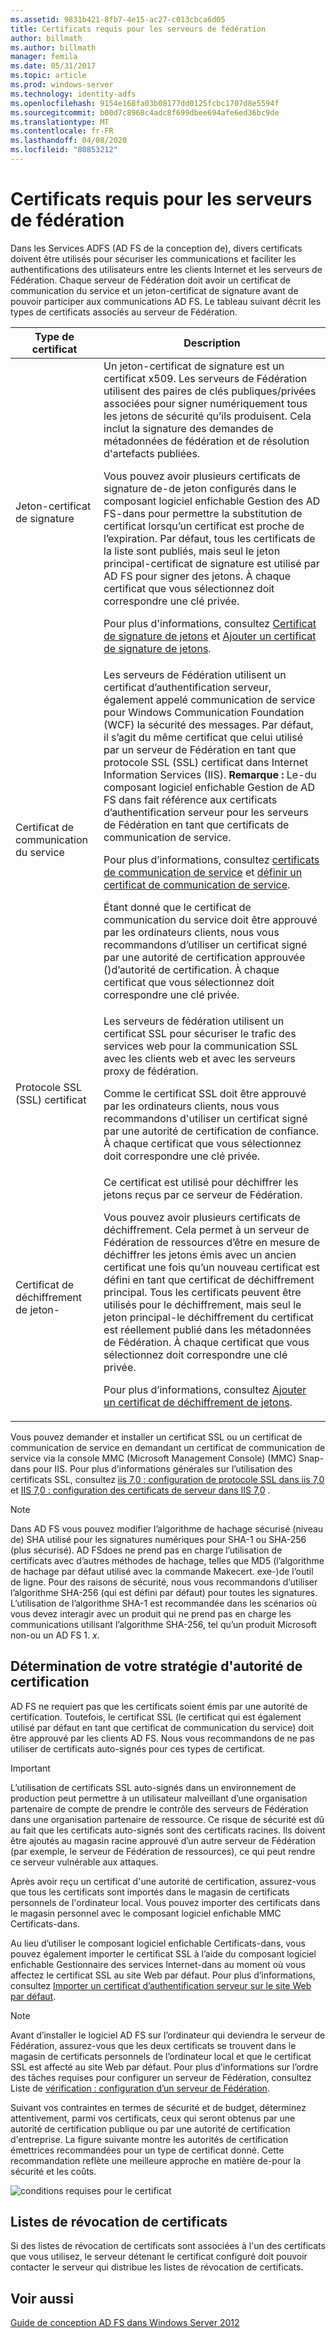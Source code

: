```yaml
---
ms.assetid: 9831b421-8fb7-4e15-ac27-c013cbca6d05
title: Certificats requis pour les serveurs de fédération
author: billmath
ms.author: billmath
manager: femila
ms.date: 05/31/2017
ms.topic: article
ms.prod: windows-server
ms.technology: identity-adfs
ms.openlocfilehash: 9154e168fa03b08177dd0125fcbc1707d8e5594f
ms.sourcegitcommit: b00d7c8968c4adc8f699dbee694afe6ed36bc9de
ms.translationtype: MT
ms.contentlocale: fr-FR
ms.lasthandoff: 04/08/2020
ms.locfileid: "80853212"
---
```

# <a name="certificate-requirements-for-federation-servers"></a>Certificats requis pour les serveurs de fédération

Dans les Services ADFS \(AD FS de la conception de\), divers certificats doivent être utilisés pour sécuriser les communications et faciliter les authentifications des utilisateurs entre les clients Internet et les serveurs de Fédération. Chaque serveur de Fédération doit avoir un certificat de communication du service et un jeton\-certificat de signature avant de pouvoir participer aux communications AD FS. Le tableau suivant décrit les types de certificats associés au serveur de Fédération.  
  
|Type de certificat|Description|  
|--------------------|---------------|  
|Jeton\-certificat de signature|Un jeton\-certificat de signature est un certificat x509. Les serveurs de Fédération utilisent des paires de clés publiques\/privées associées pour signer numériquement tous les jetons de sécurité qu’ils produisent. Cela inclut la signature des demandes de métadonnées de fédération et de résolution d'artefacts publiées.<p>Vous pouvez avoir plusieurs certificats de signature de\-de jeton configurés dans le composant logiciel enfichable Gestion des AD FS\-dans pour permettre la substitution de certificat lorsqu’un certificat est proche de l’expiration. Par défaut, tous les certificats de la liste sont publiés, mais seul le jeton principal\-certificat de signature est utilisé par AD FS pour signer des jetons. À chaque certificat que vous sélectionnez doit correspondre une clé privée.<p>Pour plus d'informations, consultez [Certificat de signature de jetons](Token-Signing-Certificates.md) et [Ajouter un certificat de signature de jetons](../../ad-fs/deployment/Add-a-Token-Signing-Certificate.md).|  
|Certificat de communication du service|Les serveurs de Fédération utilisent un certificat d’authentification serveur, également appelé communication de service pour Windows Communication Foundation \(WCF\) la sécurité des messages. Par défaut, il s’agit du même certificat que celui utilisé par un serveur de Fédération en tant que protocole SSL \(SSL\) certificat dans Internet Information Services \(IIS\). **Remarque :** Le\-du composant logiciel enfichable Gestion de AD FS dans fait référence aux certificats d’authentification serveur pour les serveurs de Fédération en tant que certificats de communication de service.<p>Pour plus d’informations, consultez [certificats de communication de service](Service-Communications-Certificates.md) et [définir un certificat de communication de service](../../ad-fs/deployment/Set-a-Service-Communications-Certificate.md).<p>Étant donné que le certificat de communication du service doit être approuvé par les ordinateurs clients, nous vous recommandons d’utiliser un certificat signé par une autorité de certification approuvée \(\)d’autorité de certification. À chaque certificat que vous sélectionnez doit correspondre une clé privée.|  
|Protocole SSL \(SSL\) certificat|Les serveurs de fédération utilisent un certificat SSL pour sécuriser le trafic des services web pour la communication SSL avec les clients web et avec les serveurs proxy de fédération.<p>Comme le certificat SSL doit être approuvé par les ordinateurs clients, nous vous recommandons d'utiliser un certificat signé par une autorité de certification de confiance. À chaque certificat que vous sélectionnez doit correspondre une clé privée.|  
|Certificat de déchiffrement de jeton\-|Ce certificat est utilisé pour déchiffrer les jetons reçus par ce serveur de Fédération.<p>Vous pouvez avoir plusieurs certificats de déchiffrement. Cela permet à un serveur de Fédération de ressources d’être en mesure de déchiffrer les jetons émis avec un ancien certificat une fois qu’un nouveau certificat est défini en tant que certificat de déchiffrement principal. Tous les certificats peuvent être utilisés pour le déchiffrement, mais seul le jeton principal\-le déchiffrement du certificat est réellement publié dans les métadonnées de Fédération. À chaque certificat que vous sélectionnez doit correspondre une clé privée.<p>Pour plus d’informations, consultez [Ajouter un certificat de déchiffrement de jetons](../../ad-fs/deployment/Add-a-Token-Decrypting-Certificate.md).|  
  
Vous pouvez demander et installer un certificat SSL ou un certificat de communication de service en demandant un certificat de communication de service via la console MMC (Microsoft Management Console) \(MMC\) Snap\-dans pour IIS. Pour plus d’informations générales sur l’utilisation des certificats SSL, consultez [iis 7,0 : configuration de protocole SSL dans iis 7,0](https://go.microsoft.com/fwlink/?LinkID=108544) et [IIS 7,0 : configuration des certificats de serveur dans IIS 7,0](https://go.microsoft.com/fwlink/?LinkID=108545) .  
  
> [!NOTE]  
> Dans AD FS vous pouvez modifier l’algorithme de hachage sécurisé \(niveau de\) SHA utilisé pour les signatures numériques pour SHA\-1 ou SHA\-256 \(plus sécurisé\). AD FSdoes ne prend pas en charge l’utilisation de certificats avec d’autres méthodes de hachage, telles que MD5 \(l’algorithme de hachage par défaut utilisé avec la commande Makecert. exe\-\)de l’outil de ligne. Pour des raisons de sécurité, nous vous recommandons d’utiliser l’algorithme SHA\-256 \(qui est défini par défaut\) pour toutes les signatures. L’utilisation de l’algorithme SHA\-1 est recommandée dans les scénarios où vous devez interagir avec un produit qui ne prend pas en charge les communications utilisant l’algorithme SHA\-256, tel qu’un produit Microsoft non\-ou un AD FS 1. *x*.  
  
## <a name="determining-your-ca-strategy"></a>Détermination de votre stratégie d'autorité de certification  
AD FS ne requiert pas que les certificats soient émis par une autorité de certification. Toutefois, le certificat SSL \(le certificat qui est également utilisé par défaut en tant que certificat de communication du service\) doit être approuvé par les clients AD FS. Nous vous recommandons de ne pas utiliser de certificats auto\-signés pour ces types de certificat.  
  
> [!IMPORTANT]  
> L’utilisation de certificats SSL auto\-signés dans un environnement de production peut permettre à un utilisateur malveillant d’une organisation partenaire de compte de prendre le contrôle des serveurs de Fédération dans une organisation partenaire de ressource. Ce risque de sécurité est dû au fait que les certificats auto\-signés sont des certificats racines. Ils doivent être ajoutés au magasin racine approuvé d’un autre serveur de Fédération \(par exemple, le serveur de Fédération de ressources\), ce qui peut rendre ce serveur vulnérable aux attaques.  
  
Après avoir reçu un certificat d'une autorité de certification, assurez-vous que tous les certificats sont importés dans le magasin de certificats personnels de l'ordinateur local. Vous pouvez importer des certificats dans le magasin personnel avec le composant logiciel enfichable MMC Certificats\-dans.  
  
Au lieu d’utiliser le composant logiciel enfichable Certificats\-dans, vous pouvez également importer le certificat SSL à l’aide du composant logiciel enfichable Gestionnaire des services Internet\-dans au moment où vous affectez le certificat SSL au site Web par défaut. Pour plus d’informations, consultez [Importer un certificat d’authentification serveur sur le site Web par défaut](../../ad-fs/deployment/Import-a-Server-Authentication-Certificate-to-the-Default-Web-Site.md).  
  
> [!NOTE]  
> Avant d’installer le logiciel AD FS sur l’ordinateur qui deviendra le serveur de Fédération, assurez-vous que les deux certificats se trouvent dans le magasin de certificats personnels de l’ordinateur local et que le certificat SSL est affecté au site Web par défaut. Pour plus d’informations sur l’ordre des tâches requises pour configurer un serveur de Fédération, consultez Liste de [vérification : configuration d’un serveur de Fédération](../../ad-fs/deployment/Checklist--Setting-Up-a-Federation-Server.md).  
  
Suivant vos contraintes en termes de sécurité et de budget, déterminez attentivement, parmi vos certificats, ceux qui seront obtenus par une autorité de certification publique ou par une autorité de certification d'entreprise. La figure suivante montre les autorités de certification émettrices recommandées pour un type de certificat donné. Cette recommandation reflète une meilleure approche en matière de\-pour la sécurité et les coûts.  
  
![conditions requises pour le certificat](media/adfs2_fedserver_certstory_1.png)  
  
## <a name="certificate-revocation-lists"></a>Listes de révocation de certificats  
Si des listes de révocation de certificats sont associées à l'un des certificats que vous utilisez, le serveur détenant le certificat configuré doit pouvoir contacter le serveur qui distribue les listes de révocation de certificats.  
  
## <a name="see-also"></a>Voir aussi
[Guide de conception AD FS dans Windows Server 2012](AD-FS-Design-Guide-in-Windows-Server-2012.md)
